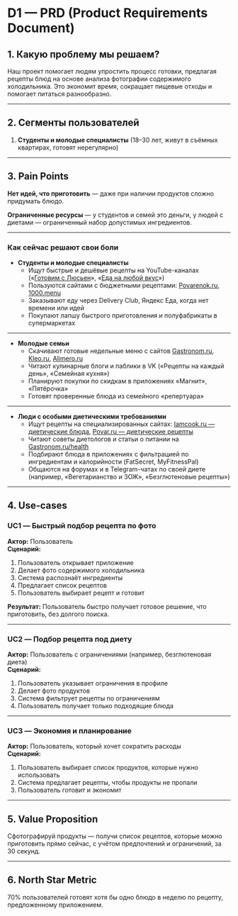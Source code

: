 # D1 — PRD (Product Requirements Document)

## 1. Какую проблему мы решаем?
Наш проект помогает людям упростить процесс готовки, предлагая рецепты блюд на основе анализа фотографии содержимого холодильника. Это экономит время, сокращает пищевые отходы и помогает питаться разнообразно.

---

## 2. Сегменты пользователей
1. **Студенты и молодые специалисты** (18–30 лет, живут в съёмных квартирах, готовят нерегулярно)  

---

## 3. Pain Points

**Нет идей, что приготовить** — даже при наличии продуктов сложно придумать блюдо.  

**Ограниченные ресурсы** — у студентов и семей это деньги, у людей с диетами — ограниченный набор допустимых ингредиентов.  

---

### Как сейчас решают свои боли

- **Студенты и молодые специалисты**  
  - Ищут быстрые и дешёвые рецепты на YouTube-каналах («[Готовим с Люсьен](https://www.youtube.com/@gotovimslusien)», «[Еда на любой вкус](https://www.youtube.com/@edanaluboyvkus)»)  
  - Пользуются сайтами с бюджетными рецептами: [Povarenok.ru](https://www.povarenok.ru), [1000.menu](https://1000.menu)  
  - Заказывают еду через Delivery Club, Яндекс Еда, когда нет времени или идей  
  - Покупают лапшу быстрого приготовления и полуфабрикаты в супермаркетах  

---

- **Молодые семьи**  
  - Скачивают готовые недельные меню с сайтов [Gastronom.ru](https://www.gastronom.ru/text/prostye-i-vkusnye-byudzhetnye-blyuda-menyu-na-kazhdyj-den-dlya-vsej-semi-1015684), [Kleo.ru](https://www.kleo.ru/items/cooking/menyu-na-nedelyu-s-retseptami.shtml), [Alimero.ru](https://alimero.ru/semejnij-uzhin)  
  - Читают кулинарные блоги и паблики в VK («Рецепты на каждый день», «Семейная кухня»)  
  - Планируют покупки по скидкам в приложениях «Магнит», «Пятёрочка»  
  - Готовят проверенные блюда из семейного «репертуара»  

---

- **Люди с особыми диетическими требованиями**  
  - Ищут рецепты на специализированных сайтах: [Iamcook.ru — диетические блюда](https://www.iamcook.ru/event/everyday/everyday-diet), [Povar.ru — диетические рецепты](https://povar.ru/list/dieta/)  
  - Читают советы диетологов и статьи о питании на [Gastronom.ru/health](https://www.gastronom.ru/health)  
  - Подбирают блюда в приложениях с фильтрацией по ингредиентам и калорийности (FatSecret, MyFitnessPal)  
  - Общаются на форумах и в Telegram-чатах по своей диете (например, «Вегетарианство и ЗОЖ», «Безглютеновые рецепты»)  

---

## 4. Use‑cases

### UC1 — Быстрый подбор рецепта по фото
**Актор:** Пользователь  
**Сценарий:**
1. Пользователь открывает приложение  
2. Делает фото содержимого холодильника  
3. Система распознаёт ингредиенты  
4. Предлагает список рецептов  
5. Пользователь выбирает рецепт и готовит  

**Результат:** Пользователь быстро получает готовое решение, что приготовить, без долгого поиска.

---

### UC2 — Подбор рецепта под диету
**Актор:** Пользователь с ограничениями (например, безглютеновая диета)  
**Сценарий:**
1. Пользователь указывает ограничения в профиле  
2. Делает фото продуктов  
3. Система фильтрует рецепты по ограничениям  
4. Пользователь получает только подходящие блюда  

---

### UC3 — Экономия и планирование
**Актор:** Пользователь, который хочет сократить расходы  
**Сценарий:**
1. Пользователь выбирает список продуктов, которые нужно использовать  
2. Система предлагает рецепты, чтобы продукты не пропали  
3. Пользователь готовит и экономит  

---

## 5. Value Proposition
Сфотографируй продукты — получи список рецептов, которые можно приготовить прямо сейчас, с учётом предпочтений и ограничений, за 30 секунд.

---

## 6. North Star Metric
70% пользователей готовят хотя бы одно блюдо в неделю по рецепту, предложенному приложением.
